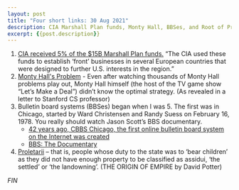 ```yaml
---
layout: post
title: "Four short links: 30 Aug 2021"
description: CIA Marshall Plan funds, Monty Hall, BBSes, and Root of Proletariat
excerpt: {{post.description}}
---
```

1. [CIA received 5% of the $15B Marshall Plan funds.](https://www.history.com/topics/world-war-ii/marshall-plan-1) “The CIA used these funds to establish ‘front’ businesses in several European countries that were designed to further U.S. interests in the region.” 
2. [Monty Hall's Problem](https://stats.stackexchange.com/questions/373/the-monty-hall-problem-where-does-our-intuition-fail-us/23674#23674) - Even after watching thousands of Monty Hall problems play out, Monty Hall himself (the host of the TV game show “Let’s Make a Deal”) didn’t know the optimal strategy. (As revealed in a letter to Stanford CS professor) 
3. Bulletin board systems (BBSes) began when I was 5. The first was in Chicago, started by Ward Christensen and Randy Suess on February 16, 1978. You really should watch Jason Scott’s BBS documentary. 
    - [42 years ago, CBBS Chicago, the first online bulletin board system on the Internet was created](http://anniversary7.blogspot.com/2020/02/42-years-ago-cbbs-chicago-first-online.html)
    - [BBS: The Documentary](https://www.youtube.com/playlist?list=PL7nj3G6Jpv2G6Gp6NvN1kUtQuW8QshBWE)
4. [Proletarii](https://orbitaloperations.cmail19.com/t/ViewEmail/d/9C350F916983DA642540EF23F30FEDED/DA7982FACC2E76EB0F8C96E86323F7F9) – that is, people whose duty to the state was to ‘bear children’ as they did not have enough property to be classified as assidui, ‘the settled’ or ‘the landowning’. (THE ORIGIN OF EMPIRE by David Potter) 

*FIN*
